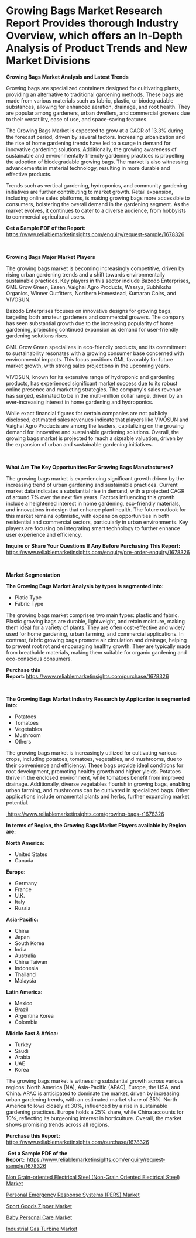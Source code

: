 <p><h1>Growing Bags Market Research Report Provides thorough Industry Overview, which offers an In-Depth Analysis of Product Trends and New Market Divisions</h1></p><p><strong>Growing Bags Market Analysis and Latest Trends</strong></p>
<p><p>Growing bags are specialized containers designed for cultivating plants, providing an alternative to traditional gardening methods. These bags are made from various materials such as fabric, plastic, or biodegradable substances, allowing for enhanced aeration, drainage, and root health. They are popular among gardeners, urban dwellers, and commercial growers due to their versatility, ease of use, and space-saving features.</p><p>The Growing Bags Market is expected to grow at a CAGR of 13.3% during the forecast period, driven by several factors. Increasing urbanization and the rise of home gardening trends have led to a surge in demand for innovative gardening solutions. Additionally, the growing awareness of sustainable and environmentally friendly gardening practices is propelling the adoption of biodegradable growing bags. The market is also witnessing advancements in material technology, resulting in more durable and effective products. </p><p>Trends such as vertical gardening, hydroponics, and community gardening initiatives are further contributing to market growth. Retail expansion, including online sales platforms, is making growing bags more accessible to consumers, bolstering the overall demand in the gardening segment. As the market evolves, it continues to cater to a diverse audience, from hobbyists to commercial agricultural users.</p></p>
<p><strong>Get a Sample PDF of the Report:&nbsp;</strong> <a href="https://www.reliablemarketinsights.com/enquiry/request-sample/1678326?utm_campaign=1338&utm_medium=2&utm_source=Github&utm_content=ia&utm_term=14102024&utm_id=growing-bags">https://www.reliablemarketinsights.com/enquiry/request-sample/1678326</a></p>
<p>&nbsp;</p>
<p><strong>Growing Bags Major Market Players</strong></p>
<p><p>The growing bags market is becoming increasingly competitive, driven by rising urban gardening trends and a shift towards environmentally sustainable practices. Key players in this sector include Bazodo Enterprises, GML Grow Green, Essen, Vaighai Agro Products, Wassya, Subhiksha Organics, Winner Outfitters, Northern Homestead, Kumaran Coirs, and VIVOSUN.</p><p>Bazodo Enterprises focuses on innovative designs for growing bags, targeting both amateur gardeners and commercial growers. The company has seen substantial growth due to the increasing popularity of home gardening, projecting continued expansion as demand for user-friendly gardening solutions rises.</p><p>GML Grow Green specializes in eco-friendly products, and its commitment to sustainability resonates with a growing consumer base concerned with environmental impacts. This focus positions GML favorably for future market growth, with strong sales projections in the upcoming years.</p><p>VIVOSUN, known for its extensive range of hydroponic and gardening products, has experienced significant market success due to its robust online presence and marketing strategies. The company's sales revenue has surged, estimated to be in the multi-million dollar range, driven by an ever-increasing interest in home gardening and hydroponics.</p><p>While exact financial figures for certain companies are not publicly disclosed, estimated sales revenues indicate that players like VIVOSUN and Vaighai Agro Products are among the leaders, capitalizing on the growing demand for innovative and sustainable gardening solutions. Overall, the growing bags market is projected to reach a sizeable valuation, driven by the expansion of urban and sustainable gardening initiatives.</p></p>
<p>&nbsp;</p>
<p><strong>What Are The Key Opportunities For Growing Bags Manufacturers?</strong></p>
<p><p>The growing bags market is experiencing significant growth driven by the increasing trend of urban gardening and sustainable practices. Current market data indicates a substantial rise in demand, with a projected CAGR of around 7% over the next five years. Factors influencing this growth include a heightened interest in home gardening, eco-friendly materials, and innovations in design that enhance plant health. The future outlook for this market remains optimistic, with expansion opportunities in both residential and commercial sectors, particularly in urban environments. Key players are focusing on integrating smart technology to further enhance user experience and efficiency.</p></p>
<p><strong>Inquire or Share Your Questions If Any Before Purchasing This Report:</strong> <a href="https://www.reliablemarketinsights.com/enquiry/pre-order-enquiry/1678326?utm_campaign=1338&utm_medium=2&utm_source=Github&utm_content=ia&utm_term=14102024&utm_id=growing-bags">https://www.reliablemarketinsights.com/enquiry/pre-order-enquiry/1678326</a></p>
<p>&nbsp;</p>
<p><strong>Market Segmentation</strong></p>
<p><strong>The Growing Bags Market Analysis by types is segmented into:</strong></p>
<p><ul><li>Platic Type</li><li>Fabric Type</li></ul></p>
<p><p>The growing bags market comprises two main types: plastic and fabric. Plastic growing bags are durable, lightweight, and retain moisture, making them ideal for a variety of plants. They are often cost-effective and widely used for home gardening, urban farming, and commercial applications. In contrast, fabric growing bags promote air circulation and drainage, helping to prevent root rot and encouraging healthy growth. They are typically made from breathable materials, making them suitable for organic gardening and eco-conscious consumers.</p></p>
<p><strong>Purchase this Report:&nbsp;</strong><a href="https://www.reliablemarketinsights.com/purchase/1678326?utm_campaign=1338&utm_medium=2&utm_source=Github&utm_content=ia&utm_term=14102024&utm_id=growing-bags">https://www.reliablemarketinsights.com/purchase/1678326</a></p>
<p>&nbsp;</p>
<p><strong>The Growing Bags Market Industry Research by Application is segmented into:</strong></p>
<p><ul><li>Potatoes</li><li>Tomatoes</li><li>Vegetables</li><li>Mushroom</li><li>Others</li></ul></p>
<p><p>The growing bags market is increasingly utilized for cultivating various crops, including potatoes, tomatoes, vegetables, and mushrooms, due to their convenience and efficiency. These bags provide ideal conditions for root development, promoting healthy growth and higher yields. Potatoes thrive in the enclosed environment, while tomatoes benefit from improved drainage. Additionally, diverse vegetables flourish in growing bags, enabling urban farming, and mushrooms can be cultivated in specialized bags. Other applications include ornamental plants and herbs, further expanding market potential.</p></p>
<p><a href="https://www.reliablemarketinsights.com/growing-bags-r1678326?utm_campaign=1338&utm_medium=2&utm_source=Github&utm_content=ia&utm_term=14102024&utm_id=growing-bags">&nbsp;https://www.reliablemarketinsights.com/growing-bags-r1678326</a></p>
<p><strong>In terms of Region, the Growing Bags Market Players available by Region are:</strong></p>
<p>
    <p> <strong> North America: </strong>
        <ul>
            <li>United States</li>
            <li>Canada</li>
        </ul>
        </p> 
    <p> <strong> Europe: </strong>
        <ul>
            <li>Germany</li>
            <li>France</li>
            <li>U.K.</li>
            <li>Italy</li>
            <li>Russia</li>
        </ul>
        </p> 
    <p> <strong> Asia-Pacific: </strong>
        <ul>
            <li>China</li>
            <li>Japan</li>
            <li>South Korea</li>
            <li>India</li>
            <li>Australia</li>
            <li>China Taiwan</li>
            <li>Indonesia</li>
            <li>Thailand</li>
            <li>Malaysia</li>
        </ul>
        </p> 
    <p> <strong> Latin America: </strong>
        <ul>
            <li>Mexico</li>
            <li>Brazil</li>
            <li>Argentina Korea</li>
            <li>Colombia</li>
        </ul>
        </p> 
    <p> <strong> Middle East & Africa: </strong>
        <ul>
            <li>Turkey</li>
            <li>Saudi</li>
            <li>Arabia</li>
            <li>UAE</li>
            <li>Korea</li>
        </ul>
    </p>
    </p>
<p><p>The growing bags market is witnessing substantial growth across various regions: North America (NA), Asia-Pacific (APAC), Europe, the USA, and China. APAC is anticipated to dominate the market, driven by increasing urban gardening trends, with an estimated market share of 35%. North America follows closely at 30%, influenced by a rise in sustainable gardening practices. Europe holds a 25% share, while China accounts for 10%, reflecting its burgeoning interest in horticulture. Overall, the market shows promising trends across all regions.</p></p>
<p><strong>Purchase this Report: </strong><a href="https://www.reliablemarketinsights.com/purchase/1678326?utm_campaign=1338&utm_medium=2&utm_source=Github&utm_content=ia&utm_term=14102024&utm_id=growing-bags">https://www.reliablemarketinsights.com/purchase/1678326</a></p>
<p>&nbsp;<strong>Get a Sample PDF of the Report:&nbsp;&nbsp;</strong><a href="https://www.reliablemarketinsights.com/enquiry/request-sample/1678326?utm_campaign=1338&utm_medium=2&utm_source=Github&utm_content=ia&utm_term=14102024&utm_id=growing-bags">https://www.reliablemarketinsights.com/enquiry/request-sample/1678326</a></p>
<p><strong></strong></p>
<p><p><a href="https://www.linkedin.com/pulse/global-non-grain-oriented-electrical-steel-non-grain-oriented-wcuef?utm_campaign=1338&utm_medium=2&utm_source=Github&utm_content=ia&utm_term=14102024&utm_id=growing-bags">Non Grain-oriented Electrical Steel (Non-Grain Oriented Electrical Steel) Market</a></p><p><a href="https://www.linkedin.com/pulse/personal-emergency-response-systems-pers-market-size-share-8npre?utm_campaign=1338&utm_medium=2&utm_source=Github&utm_content=ia&utm_term=14102024&utm_id=growing-bags">Personal Emergency Response Systems (PERS) Market</a></p><p><a href="https://www.linkedin.com/pulse/sport-goods-zipper-market-penetration-strategies-untapped-pm6pc?utm_campaign=1338&utm_medium=2&utm_source=Github&utm_content=ia&utm_term=14102024&utm_id=growing-bags">Sport Goods Zipper Market</a></p><p><a href="https://www.linkedin.com/pulse/comprehensive-baby-personal-care-market-report-segmentation-jmcpf?utm_campaign=1338&utm_medium=2&utm_source=Github&utm_content=ia&utm_term=14102024&utm_id=growing-bags">Baby Personal Care Market</a></p><p><a href="https://www.linkedin.com/pulse/emerging-trends-industrial-gas-turbine-market-global-outlook-wcalf?utm_campaign=1338&utm_medium=2&utm_source=Github&utm_content=ia&utm_term=14102024&utm_id=growing-bags">Industrial Gas Turbine Market</a></p></p>